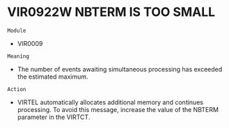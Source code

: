 # VIR0922W NBTERM IS TOO SMALL

`Module`
- VIR0009

`Meaning`
- The number of events awaiting simultaneous processing has exceeded the estimated maximum.

`Action`
- VIRTEL automatically allocates additional memory and continues processing. To avoid this message, increase the value of the NBTERM parameter in the VIRTCT.
